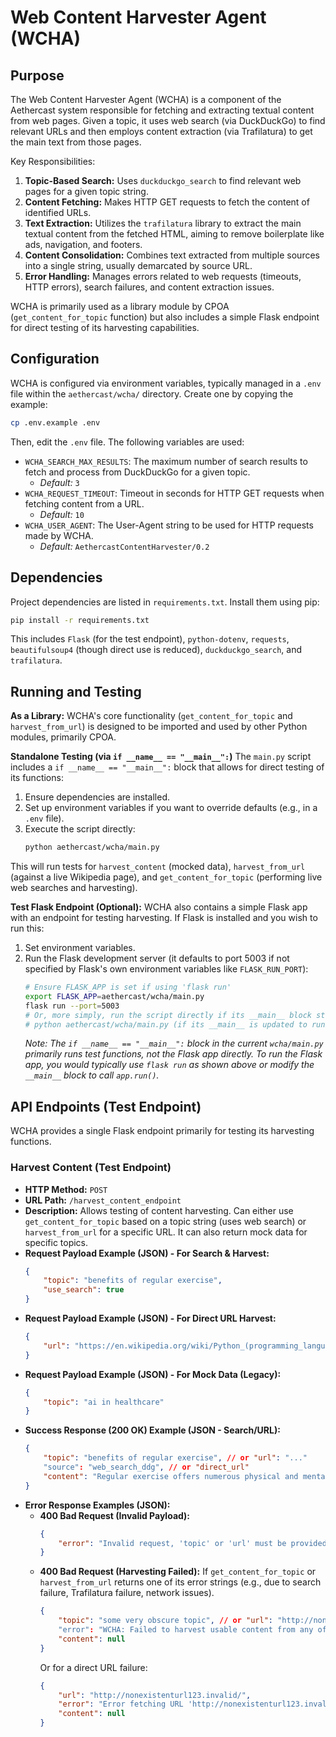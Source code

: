 # Web Content Harvester Agent (WCHA)

## Purpose

The Web Content Harvester Agent (WCHA) is a component of the Aethercast system responsible for fetching and extracting textual content from web pages. Given a topic, it uses web search (via DuckDuckGo) to find relevant URLs and then employs content extraction (via Trafilatura) to get the main text from those pages.

Key Responsibilities:

1.  **Topic-Based Search:** Uses `duckduckgo_search` to find relevant web pages for a given topic string.
2.  **Content Fetching:** Makes HTTP GET requests to fetch the content of identified URLs.
3.  **Text Extraction:** Utilizes the `trafilatura` library to extract the main textual content from the fetched HTML, aiming to remove boilerplate like ads, navigation, and footers.
4.  **Content Consolidation:** Combines text extracted from multiple sources into a single string, usually demarcated by source URL.
5.  **Error Handling:** Manages errors related to web requests (timeouts, HTTP errors), search failures, and content extraction issues.

WCHA is primarily used as a library module by CPOA (`get_content_for_topic` function) but also includes a simple Flask endpoint for direct testing of its harvesting capabilities.

## Configuration

WCHA is configured via environment variables, typically managed in a `.env` file within the `aethercast/wcha/` directory. Create one by copying the example:

```bash
cp .env.example .env
```

Then, edit the `.env` file. The following variables are used:

-   `WCHA_SEARCH_MAX_RESULTS`: The maximum number of search results to fetch and process from DuckDuckGo for a given topic.
    -   *Default:* `3`
-   `WCHA_REQUEST_TIMEOUT`: Timeout in seconds for HTTP GET requests when fetching content from a URL.
    -   *Default:* `10`
-   `WCHA_USER_AGENT`: The User-Agent string to be used for HTTP requests made by WCHA.
    -   *Default:* `AethercastContentHarvester/0.2`

## Dependencies

Project dependencies are listed in `requirements.txt`. Install them using pip:

```bash
pip install -r requirements.txt
```
This includes `Flask` (for the test endpoint), `python-dotenv`, `requests`, `beautifulsoup4` (though direct use is reduced), `duckduckgo_search`, and `trafilatura`.

## Running and Testing

**As a Library:**
WCHA's core functionality (`get_content_for_topic` and `harvest_from_url`) is designed to be imported and used by other Python modules, primarily CPOA.

**Standalone Testing (via `if __name__ == "__main__":`)**
The `main.py` script includes a `if __name__ == "__main__":` block that allows for direct testing of its functions:
1.  Ensure dependencies are installed.
2.  Set up environment variables if you want to override defaults (e.g., in a `.env` file).
3.  Execute the script directly:
    ```bash
    python aethercast/wcha/main.py
    ```
This will run tests for `harvest_content` (mocked data), `harvest_from_url` (against a live Wikipedia page), and `get_content_for_topic` (performing live web searches and harvesting).

**Test Flask Endpoint (Optional):**
WCHA also contains a simple Flask app with an endpoint for testing harvesting. If Flask is installed and you wish to run this:
1.  Set environment variables.
2.  Run the Flask development server (it defaults to port 5003 if not specified by Flask's own environment variables like `FLASK_RUN_PORT`):
    ```bash
    # Ensure FLASK_APP is set if using 'flask run'
    export FLASK_APP=aethercast/wcha/main.py
    flask run --port=5003
    # Or, more simply, run the script directly if its __main__ block starts the app:
    # python aethercast/wcha/main.py (if its __main__ is updated to run app)
    ```
    *Note: The `if __name__ == "__main__":` block in the current `wcha/main.py` primarily runs test functions, not the Flask app directly. To run the Flask app, you would typically use `flask run` as shown above or modify the `__main__` block to call `app.run()`.*

## API Endpoints (Test Endpoint)

WCHA provides a single Flask endpoint primarily for testing its harvesting functions.

### Harvest Content (Test Endpoint)

-   **HTTP Method:** `POST`
-   **URL Path:** `/harvest_content_endpoint`
-   **Description:** Allows testing of content harvesting. Can either use `get_content_for_topic` based on a topic string (uses web search) or `harvest_from_url` for a specific URL. It can also return mock data for specific topics.
-   **Request Payload Example (JSON) - For Search & Harvest:**
    ```json
    {
        "topic": "benefits of regular exercise",
        "use_search": true
    }
    ```
-   **Request Payload Example (JSON) - For Direct URL Harvest:**
    ```json
    {
        "url": "https://en.wikipedia.org/wiki/Python_(programming_language)"
    }
    ```
-   **Request Payload Example (JSON) - For Mock Data (Legacy):**
    ```json
    {
        "topic": "ai in healthcare"
    }
    ```
-   **Success Response (200 OK) Example (JSON - Search/URL):**
    ```json
    {
        "topic": "benefits of regular exercise", // or "url": "..."
        "source": "web_search_ddg", // or "direct_url"
        "content": "Regular exercise offers numerous physical and mental health benefits..."
    }
    ```
-   **Error Response Examples (JSON):**
    -   **400 Bad Request (Invalid Payload):**
        ```json
        {
            "error": "Invalid request, 'topic' or 'url' must be provided."
        }
        ```
    -   **400 Bad Request (Harvesting Failed):**
        If `get_content_for_topic` or `harvest_from_url` returns one of its error strings (e.g., due to search failure, Trafilatura failure, network issues).
        ```json
        {
            "topic": "some very obscure topic", // or "url": "http://nonexistenturl123.invalid/"
            "error": "WCHA: Failed to harvest usable content from any of the 0 search results for topic: some very obscure topic",
            "content": null
        }
        ```
        Or for a direct URL failure:
        ```json
        {
            "url": "http://nonexistenturl123.invalid/",
            "error": "Error fetching URL 'http://nonexistenturl123.invalid/': RequestException - ConnectionError - ...",
            "content": null
        }
        ```
